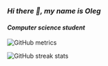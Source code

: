 ### *Hi there 👋, my name is Oleg*
#### *Computer science student*


![GitHub metrics](https://metrics.lecoq.io/olejatorqq)  

![GitHub streak stats](https://github-readme-streak-stats.herokuapp.com/?user=olejatorqq)  

